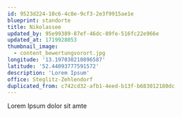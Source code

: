 ```yaml
---
id: 9523d224-10c6-4c8e-9cf3-2e3f9915ae1e
blueprint: standorte
title: Nikolassee
updated_by: 95e99389-87ef-46dc-89fe-516fc22e966e
updated_at: 1719928053
thumbnail_image:
  - content_bewertungvorort.jpg
longitude: '13.197030210896587'
latitude: '52.44093777591572'
description: 'Lorem Ipsum'
office: Steglitz-Zehlendorf
duplicated_from: c742cd32-afb1-4eed-b13f-b683012180dc
---
```

Lorem Ipsum dolor sit amte